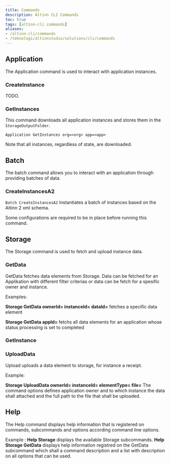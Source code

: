 ```yaml
---
title: Commands
description: Altinn CLI Commands
toc: true
tags: [altinn-cli commands]
aliases:
- /altinn-cli/commands
- /teknologi/altinnstudio/solutions/cli/commands
---
```


## Application

The Application command is used to interact with application instances. 

### CreateInstance
TODO.

### GetInstances

This command downloads all application instances and stores them in the `StorageOutputFolder`.

`Application GetInstances org=<org> app=<app>`

Note that all instances, regardless of state, are downloaded. 

## Batch 

The batch command allows you to interact with an application through providing batches of data.

### CreateInstancesA2

`Batch CreateInstancesA2` instantiates a batch of instances based on the Altinn 2 xml schema.

Some configurations are required to be in place before running this command. 


## Storage

The Storage command is used to fetch and upload instance data.  

### GetData

GetData fetches data elements from Storage. Data can be fetched for an Applikation with different filter criterias or data can be fetch for a spesific owner and instance. 

Examples:

**Storage GetData ownerId=<ownerId> instanceId=<instanceid>  dataId=<dataId>** fetches a specific data element

**Storage GetData appId=<applicationId> <Filter criterias ex. processIsComplete=true>** fetchs all data elements for an application whose status processing is set to completed

### GetInstance

### UploadData

Upload uploads a data element to storage, for instance a receipt. 

Example:

**Storage UploadData ownerId=<ownerId> instanceId=<instanceId> elementType=<elementType> file=<filepath>**
The command options defines application owner and to which instance the data shall attached and the full path to the file that shall be uploaded.  




## Help

The Help command displays help information that is registered on commands, subcommands and options according command line options. 

Example : 
        **Help Storage** displays the available Storage subcommands.
        **Help Storage GetData** displays help information registred on the GetData subcommand which shall a command description and a list with description on all options that can be used. 

